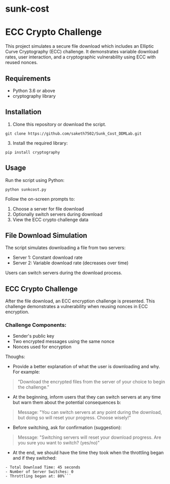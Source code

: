 # sunk-cost

#  ECC Crypto Challenge

This project simulates a secure file download which includes an Elliptic Curve Cryptography (ECC) challenge. It demonstrates variable download rates, user interaction, and a cryptographic vulnerability using ECC with reused nonces.



## Requirements

- Python 3.6 or above
- cryptography library

## Installation

1. Clone this repository or download the script.
   
``` git clone https://github.com/saketh7502/Sunk_Cost_DDMLab.git ```

3. Install the required library:
```
pip install cryptography
```


## Usage

Run the script using Python:
```
python sunkcost.py
```


Follow the on-screen prompts to:
1. Choose a server for file download
2. Optionally switch servers during download
3. View the ECC crypto challenge data

## File Download Simulation

The script simulates downloading a file from two servers:
- Server 1: Constant download rate
- Server 2: Variable download rate (decreases over time)

Users can switch servers during the download process.

## ECC Crypto Challenge

After the file download, an ECC encryption challenge is presented. This challenge demonstrates a vulnerability when reusing nonces in ECC encryption.

### Challenge Components:
- Sender's public key
- Two encrypted messages using the same nonce
- Nonces used for encryption

Thoughs:

- Provide a better explanation of what the user is downloading and why. For example: 
> "Download the encrypted files from the server of your choice to begin the challenge."
- At the beginning, inform users that they can switch servers at any time but warn them about the potential consequences  b:
> Message: "You can switch servers at any point during the download, but doing so will reset your progress. Choose wisely!"
- Before switching, ask for confirmation (suggestion):
> Message: "Switching servers will reset your download progress. Are you sure you want to switch? (yes/no)"
- At the end, we should have the time they took when the throttling began and if they switched:

```Download Analysis:
- Total Download Time: 45 seconds
- Number of Server Switches: 0
- Throttling began at: 80%```
